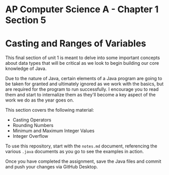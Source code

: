 # AP Computer Science A - Chapter 1 Section 5

# Casting and Ranges of Variables

This final section of unit 1 is meant to delve into some important concepts about data types that will be critical as we look to begin building our core knowledge of Java.

Due to the nature of Java, certain elements of a Java program are going to be taken for granted and ultimately ignored as we work with the basics, but are required for the program to run successfully. I encourage you to read them and start to internalize them as they'll become a key aspect of the work we do as the year goes on.

This section covers the following material:

- Casting Operators
- Rounding Numbers
- Minimum and Maximum Integer Values
- Integer Overflow

To use this repository, start with the `notes.md` document, referencing the various `.java` documents as you go to see the examples in action.

Once you have completed the assignment, save the Java files and commit and push your changes via GitHub Desktop.